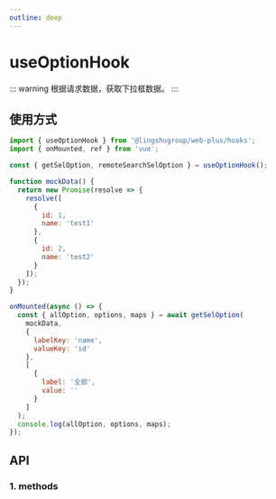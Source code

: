 ```yaml
---
outline: deep
---
```


# useOptionHook

::: warning 根据请求数据，获取下拉框数据。
:::

## 使用方式

```js
import { useOptionHook } from '@lingshugroup/web-plus/hooks';
import { onMounted, ref } from 'vue';

const { getSelOption, remoteSearchSelOption } = useOptionHook();

function mockData() {
  return new Promise(resolve => {
    resolve([
      {
        id: 1,
        name: 'test1'
      },
      {
        id: 2,
        name: 'test2'
      }
    ]);
  });
}

onMounted(async () => {
  const { allOption, options, maps } = await getSelOption(
    mockData,
    {
      labelKey: 'name',
      valueKey: 'id'
    },
    [
      {
        label: '全部',
        value: ''
      }
    ]
  );
  console.log(allOption, options, maps);
});
```

## API

### 1. methods

<ApiIntro :tableColumn="tableMethodColumn" :tableData="tableData" />

<script setup>
import { useOptionHook } from '@lingshugroup/web-plus/hooks';
import { tableMethodColumn } from '../../constant';
import { ref, onMounted } from 'vue';
const { getSelOption } = useOptionHook();

function mockData() {
  return new Promise((resolve) => {
    resolve(
      [
        {
            id: 1,
            name: 'test1',        
        },
        {
            id: 2,
            name: 'test2'
        } 
      ]
    )
  })
}

onMounted(async () => {
  const { allOption, options, maps } = await getSelOption(mockData);
  console.log(allOption, options, maps);
})

const tableData = ref([
  {
    name: 'getSelOption',
    desc: `根据请求数据，获取下拉框数据，参数：1.请求接口方法 2.请求参数，其中labelKey，valueKey对应label和value，默认为id，name 3.展示全部所传数组值，默认[{ label: '全部', value: '' }]`,
    type: 'Promise',
    value: '{ allOption, options, maps }'
  },
  {
    name: 'remoteSearchSelOption',
    desc: '远程获取下拉框数据，支持搜索，参数：1.请求接口方法 2.请求参数，其中labelKey，valueKey对应label和value，默认为id，name 3.选中id 4.选中值 5.搜索关键字',
    type: 'Promise',
    value: '[]'
  }
])

</script>
